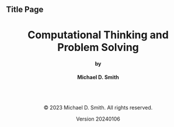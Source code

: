 ## Title Page ##


<h1 style="text-align: center;">
Computational Thinking and<br/>
Problem Solving
</h1>

<h4 style="text-align: center;">
by
</h4>

<h4 style="text-align: center;">
Michael D. Smith
</h4>

<br/>
<br/>

<p style="text-align: center;">
© 2023 Michael D. Smith. All rights reserved.
</p>

<p style="text-align: center;">
Version 20240106
</p>